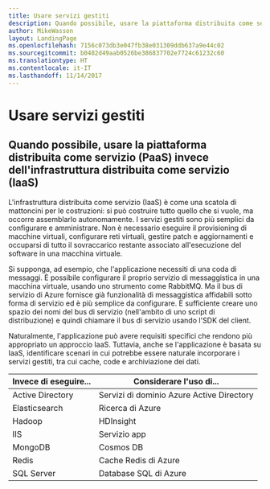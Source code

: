 ```yaml
---
title: Usare servizi gestiti
description: Quando possibile, usare la piattaforma distribuita come servizio (PaaS) rispetto all'infrastruttura distribuita come servizio (IaaS)
author: MikeWasson
layout: LandingPage
ms.openlocfilehash: 7156c073db3e047fb38e031309ddb637a9e44c02
ms.sourcegitcommit: b0482d49aab0526be386837702e7724c61232c60
ms.translationtype: HT
ms.contentlocale: it-IT
ms.lasthandoff: 11/14/2017
---
```

# <a name="use-managed-services"></a>Usare servizi gestiti

## <a name="when-possible-use-platform-as-a-service-paas-rather-than-infrastructure-as-a-service-iaas"></a>Quando possibile, usare la piattaforma distribuita come servizio (PaaS) invece dell'infrastruttura distribuita come servizio (IaaS)

L'infrastruttura distribuita come servizio (IaaS) è come una scatola di mattoncini per le costruzioni: si può costruire tutto quello che si vuole, ma occorre assemblarlo autonomamente. I servizi gestiti sono più semplici da configurare e amministrare. Non è necessario eseguire il provisioning di macchine virtuali, configurare reti virtuali, gestire patch e aggiornamenti e occuparsi di tutto il sovraccarico restante associato all'esecuzione del software in una macchina virtuale.

Si supponga, ad esempio, che l'applicazione necessiti di una coda di messaggi. È possibile configurare il proprio servizio di messaggistica in una macchina virtuale, usando uno strumento come RabbitMQ. Ma il bus di servizio di Azure fornisce già funzionalità di messaggistica affidabili sotto forma di servizio ed è più semplice da configurare. È sufficiente creare uno spazio dei nomi del bus di servizio (nell'ambito di uno script di distribuzione) e quindi chiamare il bus di servizio usando l'SDK del client. 

Naturalmente, l'applicazione può avere requisiti specifici che rendono più appropriato un approccio IaaS. Tuttavia, anche se l'applicazione è basata su IaaS, identificare scenari in cui potrebbe essere naturale incorporare i servizi gestiti, tra cui cache, code e archiviazione dei dati.

| Invece di eseguire... | Considerare l'uso di... |
|-----------------------|-------------|
| Active Directory | Servizi di dominio Azure Active Directory |
| Elasticsearch | Ricerca di Azure |
| Hadoop | HDInsight |
| IIS | Servizio app |
| MongoDB | Cosmos DB |
| Redis | Cache Redis di Azure |
| SQL Server | Database SQL di Azure |


